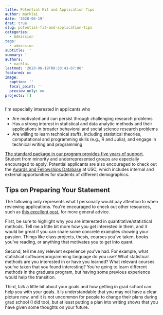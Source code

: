 ```yaml
---
title: Potential Fit and Application Tips
author: marklai
date: '2020-06-19'
drat: true
slug: potential-fit-and-application-tips
categories:
  - Admission
tags:
  - admission
subtitle: ''
summary: ''
authors:
  - marklai
lastmod: '2020-06-19T09:30:41-07:00'
featured: no
image:
  caption: ''
  focal_point: ''
  preview_only: no
projects: []
---
```


I'm especially interested in applicants who

- Are motivated and can persist through challenging research problems
- Has a strong interest in statistical and data analytic methods and their
applications in broader behavioral and social science research problems
- Are willing to learn technical stuffs, including statistical theories, 
computational and programming skills (e.g., R and Julia), and engage in 
technical writing and programming

[The standard package in our program provides five years of support](https://dornsife.usc.edu/psyc/financial-aid/). Student from minority and 
underrepresented groups are especially encouraged to apply. Potential 
applicants are also encouraged to check out the [Awards and Fellowships 
Database](https://awardsdatabase.usc.edu/app/index.asp) at USC, which includes
internal and external opportunities for students of different demographics. 

## Tips on Preparing Your Statement

The following only represents what I personally would pay attention to 
when reviewing applications. You're encouraged to check out other resources, 
such as [this excellent post](https://nivlab.princeton.edu/pnipsy-graduate-phd-program-application-tips), 
for more general advice. 

First, be sure to highlight why you are interested in quantitative/statistical
methods. Tell me a little bit more how you get interested in them, and it 
would be great if you can share some concrete examples showing your passion. 
Things like class projects, thesis, courses you've taken, books you've 
reading, or anything that motivates you to get into quant. 

Second, tell me any relevant experience you've had. For example, what 
statistical software/programming language do you use? What statistical methods
are you interested in or have you learned? What relevant courses you've taken
that you found interesting? You're going to learn different methods in the 
graduate program, but having some previous experience would help the transition.

Third, talk a little bit about your goals and how getting in grad school can 
help you with your goals. It is understandable that you may not have a clear 
picture now, and it is not uncommon for people to change their plans during
grad school (I did too), but at least putting a plan into writing shows that you
have given some thoughts on your future. 

